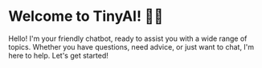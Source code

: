 # Welcome to TinyAI! 🚀🤖
Hello! I'm your friendly chatbot, ready to assist you with a wide range of topics. Whether you have questions, need advice, or just want to chat, I'm here to help. Let's get started!
